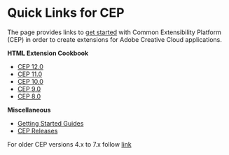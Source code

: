 Quick Links for CEP 
==============
The page provides links to [get started](https://github.com/Adobe-CEP/Getting-Started-guides) with Common Extensibility Platform (CEP) in order to create extensions for Adobe Creative Cloud applications. 

**HTML Extension Cookbook**
* [CEP 12.0](./../CEP_12.x/Documentation/CEP%2012%20HTML%20Extension%20Cookbook.md)
* [CEP 11.0](https://github.com/Adobe-CEP/CEP-Resources/blob/master/CEP_11.x/Documentation/CEP%2011.1%20HTML%20Extension%20Cookbook.md)
* [CEP 10.0](https://github.com/Adobe-CEP/CEP-Resources/blob/master/CEP_10.x/Documentation/CEP%2010.0%20HTML%20Extension%20Cookbook.md)
* [CEP 9.0](https://github.com/Adobe-CEP/CEP-Resources/blob/master/CEP_9.x/Documentation/CEP%209.0%20HTML%20Extension%20Cookbook.md)
* [CEP 8.0](https://github.com/Adobe-CEP/CEP-Resources/blob/master/CEP_8.x/Documentation/CEP%208.0%20HTML%20Extension%20Cookbook.md)

**Miscellaneous**
* [Getting Started Guides](https://github.com/Adobe-CEP/Getting-Started-guides)
* [CEP Releases](https://github.com/Adobe-CEP/CEP-Resources/releases)

For older CEP versions 4.x to 7.x follow [link](../README_ArchivedVersions.md)

